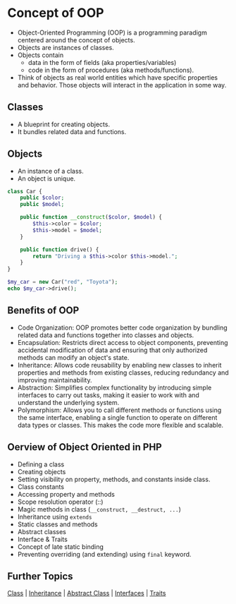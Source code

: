 # Concept of OOP

- Object-Oriented Programming (OOP) is a programming paradigm centered around the concept of objects.
- Objects are instances of classes.
- Objects contain
  - data in the form of fields (aka properties/variables)
  - code in the form of procedures (aka methods/functions).
- Think of objects as real world entities which have specific properties and behavior. Those objects will interact in the application in some way.

## Classes

- A blueprint for creating objects.
- It bundles related data and functions.

## Objects

- An instance of a class.
- An object is unique.

```php
class Car {
    public $color;
    public $model;

    public function __construct($color, $model) {
        $this->color = $color;
        $this->model = $model;
    }

    public function drive() {
        return "Driving a $this->color $this->model.";
    }
}

$my_car = new Car("red", "Toyota");
echo $my_car->drive();
```

## Benefits of OOP

- Code Organization: OOP promotes better code organization by bundling related data and functions together into classes and objects.
- Encapsulation: Restricts direct access to object components, preventing accidental modification of data and ensuring that only authorized methods can modify an object's state.
- Inheritance: Allows code reusability by enabling new classes to inherit properties and methods from existing classes, reducing redundancy and improving maintainability.
- Abstraction: Simplifies complex functionality by introducing simple interfaces to carry out tasks, making it easier to work with and understand the underlying system.
- Polymorphism: Allows you to call different methods or functions using the same interface, enabling a single function to operate on different data types or classes. This makes the code more flexible and scalable.

## Oerview of Object Oriented in PHP

- Defining a class
- Creating objects
- Setting visibility on property, methods, and constants inside class.
- Class constants
- Accessing property and methods
- Scope resolution operator (::)
- Magic methods in class (`__construct, __destruct, ...`)
- Inheritance using `extends`
- Static classes and methods
- Abstract classes
- Interface & Traits
- Concept of late static binding
- Preventing overriding (and extending) using `final` keyword.

## Further Topics

[Class](./class/) | [Inheritance](./inheritance/) | [Abstract Class](./abstract/) | [Interfaces](./interfaces/) | [Traits](./traits/)
